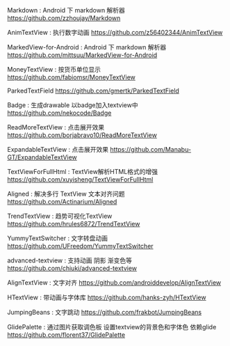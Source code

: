 Markdown : Android 下 markdown 解析器
https://github.com/zzhoujay/Markdown

AnimTextView : 执行数字动画
https://github.com/z56402344/AnimTextView

MarkedView-for-Android : Android 下 markdown 解析器
https://github.com/mittsuu/MarkedView-for-Android

MoneyTextView : 按货币单位显示
https://github.com/fabiomsr/MoneyTextView

ParkedTextField
https://github.com/gmertk/ParkedTextField

Badge : 生成drawable 以badge加入textview中
https://github.com/nekocode/Badge

ReadMoreTextView : 点击展开效果
https://github.com/borjabravo10/ReadMoreTextView

ExpandableTextView : 点击展开效果
https://github.com/Manabu-GT/ExpandableTextView

TextViewForFullHtml : TextView解析HTML格式的增强
https://github.com/xuyisheng/TextViewForFullHtml

Aligned : 解决多行 TextView 文本对齐问题
https://github.com/Actinarium/Aligned

TrendTextView : 趋势可视化TextView
https://github.com/hrules6872/TrendTextView

YummyTextSwitcher : 文字转盘动画
https://github.com/UFreedom/YummyTextSwitcher

advanced-textview : 支持动画 阴影 渐变色等
https://github.com/chiuki/advanced-textview

AlignTextView : 文字对齐
https://github.com/androiddevelop/AlignTextView

HTextView : 带动画与字体库
https://github.com/hanks-zyh/HTextView

JumpingBeans : 文字跳动
https://github.com/frakbot/JumpingBeans

GlidePalette : 通过图片获取调色板 设置textview的背景色和字体色 依赖glide
https://github.com/florent37/GlidePalette
